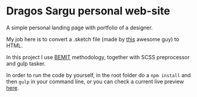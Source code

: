 # Dragos Sargu personal web-site
A simple personal landing page with portfolio of a designer.

My job here is to convert a .sketch file (made by [this](https://www.behance.net/dragomirsa82a1) awesome guy) to HTML.

In this project I use [BEMIT](https://csswizardry.com/2015/08/bemit-taking-the-bem-naming-convention-a-step-further/) methodology, together with SCSS preprocessor and gulp tasker.

In order to run the code by yourself, in the root folder do a `npm install` and then `gulp` in your command line, or you can check a current live preview [here](https://viorelrj.github.io/dragos-sargu/).
